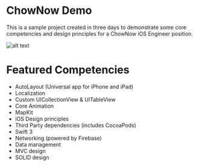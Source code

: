 # ChowNow Demo
This is a sample project created in three days to demonstrate some core competencies and design principles for a ChowNow iOS Engineer position. 

![alt text](https://github.com/jwells18/ChowNow-Demo/blob/master/ChowNowDemoGIF.gif)

# Featured Competencies

- AutoLayout (Universal app for iPhone and iPad)
- Localization
- Custom UICollectionView & UITableView
- Core Animation
- MapKit
- iOS Design principles
- Third Party dependencies (includes CocoaPods)
- Swift 3
- Networking (powered by Firebase)
- Data management 
- MVC design
- SOLID design




